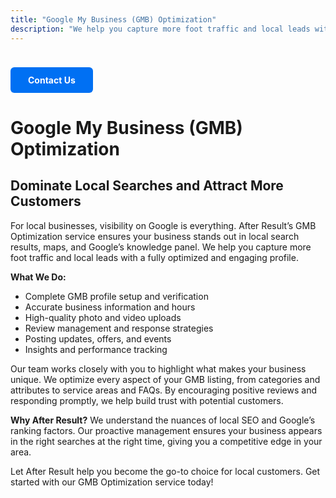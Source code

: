 ```yaml
---
title: "Google My Business (GMB) Optimization"
description: "We help you capture more foot traffic and local leads with a fully optimized and engaging profile."
---
```

<a href="https://wa.me/919991283530?text=Hi%2C%20I%20am%20interested%20in%20Business%20Optimisation%2C%20please%20arrange%20a%20call%20back." style="
  display: inline-block;
  padding: 12px 28px;
  background-color: #0070f3;
  color: #fff;
  border-radius: 6px;
  text-decoration: none;
  font-weight: bold;
  margin-top: 24px;
  transition: background 0.2s;
">
  Contact Us
</a>


# Google My Business (GMB) Optimization

## Dominate Local Searches and Attract More Customers

For local businesses, visibility on Google is everything. After Result’s GMB Optimization service ensures your business stands out in local search results, maps, and Google’s knowledge panel. We help you capture more foot traffic and local leads with a fully optimized and engaging profile.

**What We Do:**
- Complete GMB profile setup and verification
- Accurate business information and hours
- High-quality photo and video uploads
- Review management and response strategies
- Posting updates, offers, and events
- Insights and performance tracking

Our team works closely with you to highlight what makes your business unique. We optimize every aspect of your GMB listing, from categories and attributes to service areas and FAQs. By encouraging positive reviews and responding promptly, we help build trust with potential customers.

**Why After Result?**
We understand the nuances of local SEO and Google’s ranking factors. Our proactive management ensures your business appears in the right searches at the right time, giving you a competitive edge in your area.

Let After Result help you become the go-to choice for local customers. Get started with our GMB Optimization service today!
